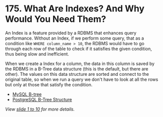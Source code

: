 # 175. What Are Indexes? And Why Would You Need Them?

An Index is a feature provided by a RDBMS that enhances query performance. Without an Index, if we perform some query, that as a condition like `WHERE column_name > 10`, the RDBMS would have to go through each row of the table to check if it satisfies the given condition, thus being slow and inefficient.

When we create a Index for a column, the data in this column is saved by the RDBMS in a B-Tree data structure (this is the default, but there are other). The values on this data structure are sorted and connect to the original table, so when we run a query we don't have to look at all the rows but only at those that satisfy the condition.

- [MySQL B-tree](https://dev.mysql.com/doc/refman/8.0/en/glossary.html#glos_b_tree)
- [PostgreSQL B-Tree Structure](https://www.postgresql.org/docs/current/btree-implementation.html#BTREE-STRUCTURE)

_View [slide 1 to 10](./slides/slides.pdf) for more details._
